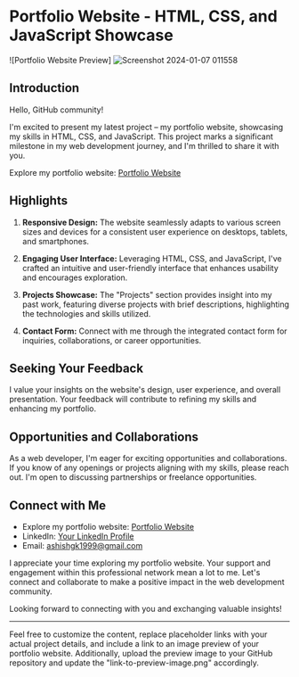 # Portfolio Website - HTML, CSS, and JavaScript Showcase

![Portfolio Website Preview]
![Screenshot 2024-01-07 011558](https://github.com/akm-engineer/Portfolio-website-1/assets/118009781/608da707-38f8-4708-b58f-02ded9554edc)

## Introduction

Hello, GitHub community!

I'm excited to present my latest project – my portfolio website, showcasing my skills in HTML, CSS, and JavaScript. This project marks a significant milestone in my web development journey, and I'm thrilled to share it with you.

Explore my portfolio website: [Portfolio Website]([https://lnkd.in/dPF-EJpb](https://akm-engineer.github.io/Portfolio-website-1/index.html))

## Highlights

1. **Responsive Design:** The website seamlessly adapts to various screen sizes and devices for a consistent user experience on desktops, tablets, and smartphones.

2. **Engaging User Interface:** Leveraging HTML, CSS, and JavaScript, I've crafted an intuitive and user-friendly interface that enhances usability and encourages exploration.

3. **Projects Showcase:** The "Projects" section provides insight into my past work, featuring diverse projects with brief descriptions, highlighting the technologies and skills utilized.

4. **Contact Form:** Connect with me through the integrated contact form for inquiries, collaborations, or career opportunities.

## Seeking Your Feedback

I value your insights on the website's design, user experience, and overall presentation. Your feedback will contribute to refining my skills and enhancing my portfolio.

## Opportunities and Collaborations

As a web developer, I'm eager for exciting opportunities and collaborations. If you know of any openings or projects aligning with my skills, please reach out. I'm open to discussing partnerships or freelance opportunities.

## Connect with Me

- Explore my portfolio website: [Portfolio Website]([https://lnkd.in/dPF-EJpb](https://akm-engineer.github.io/Portfolio-website-1/index.html))
- LinkedIn: [Your LinkedIn Profile]([https://www.linkedin.com/in/your-profile](https://www.linkedin.com/in/akm-engineer/))
- Email: ashishgk1999@gmail.com

I appreciate your time exploring my portfolio website. Your support and engagement within this professional network mean a lot to me. Let's connect and collaborate to make a positive impact in the web development community.

Looking forward to connecting with you and exchanging valuable insights!

---

Feel free to customize the content, replace placeholder links with your actual project details, and include a link to an image preview of your portfolio website. Additionally, upload the preview image to your GitHub repository and update the "link-to-preview-image.png" accordingly.
